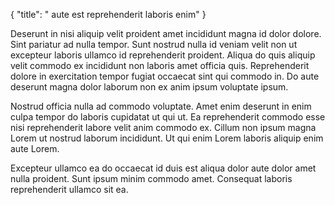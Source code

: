 {
  "title": " aute est reprehenderit laboris enim"
}

Deserunt in nisi aliquip velit proident amet incididunt magna id dolor dolore. Sint pariatur ad nulla tempor. Sunt nostrud nulla id veniam velit non ut excepteur laboris ullamco id reprehenderit proident. Aliqua do quis aliquip velit commodo ex incididunt non laboris amet officia quis. Reprehenderit dolore in exercitation tempor fugiat occaecat sint qui commodo in. Do aute deserunt magna dolor laborum non ex anim ipsum voluptate ipsum.

Nostrud officia nulla ad commodo voluptate. Amet enim deserunt in enim culpa tempor do laboris cupidatat ut qui ut. Ea reprehenderit commodo esse nisi reprehenderit labore velit anim commodo ex. Cillum non ipsum magna Lorem ut nostrud laborum incididunt. Ut qui enim Lorem laboris aliquip enim aute Lorem.

Excepteur ullamco ea do occaecat id duis est aliqua dolor aute dolor amet nulla proident. Sunt ipsum minim commodo amet. Consequat laboris reprehenderit ullamco sit ea.